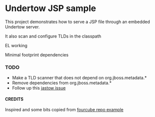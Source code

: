 # Undertow JSP sample

This project demonstrates how to serve a JSP file through an embedded Undertow server.

It also scan and configure TLDs in the classpath

EL working

Minimal footprint dependencies

### TODO
* Make a TLD scanner that does not depend on org.jboss.metadata.*
* Remove dependencies from org.jboss.metadata.*
* Follow up this [jastow issue](https://github.com/undertow-io/jastow/issues/21)
 

#### CREDITS
Inspired and some bits copied from [fourcube repo example](https://github.com/fourcube/undertow-jsp-sample)
